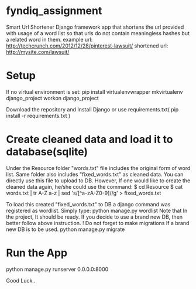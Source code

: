 # fyndiq_assignment
Smart Url Shortener Django framework app that shortens the url provided with usage of a word list so that urls do not contain meaningless hashes but a related word in them.
  example url: http://techcrunch.com/2012/12/28/pinterest-lawsuit/ 
  shortened url: http://mysite.com/lawsuit/
# Setup
  If no virtual environment is set:
    pip install virtualenvwrapper
    mkvirtualenv django_project
    workon django_project

  Download the repository and Install Django or  use requirements.txt( pip install -r requirements.txt )
  
# Create cleaned data and load it to database(sqlite)
  Under the Resource folder "words.txt" file includes the original form of word list.
  Same folder also includes  "fixed_words.txt" as cleaned data. You can directly use this file to upload to DB.
  However, If one would like to create the cleaned data again, he/she could use the command:
    $ cd Resource
    $ cat words.txt | tr A-Z a-z | sed 's/[^a-zA-Z0-9]//g' > fixed_words.txt

  To load this created "fixed_words.txt" to DB a django command was registered as wordlist. Simply type:
    python manage.py wordlist
  Note that In the project, It should be ready. If you decide to use a brand new DB, then better follow above instruction.
  ! Do not forget to make migrations If a brand new DB is to be used.
    python manage.py migrate
# Run the App
  python manage.py runserver 0.0.0.0:8000

Good Luck..
  
